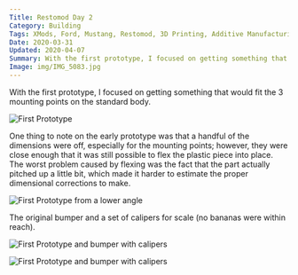 ```yaml
---
Title: Restomod Day 2
Category: Building
Tags: XMods, Ford, Mustang, Restomod, 3D Printing, Additive Manufacturing, Rapid Prototyping
Date: 2020-03-31
Updated: 2020-04-07
Summary: With the first prototype, I focused on getting something that would fit the 3 mounting points on the standard body.
Image: img/IMG_5083.jpg
---
```


With the first prototype, I focused on getting something that would fit the 3
mounting points on the standard body.

![First Prototype]({attach}/img/IMG_5083.jpg)

One thing to note on the early prototype was that a handful of the dimensions
were off, especially for the mounting points; however, they were close enough
that it was still possible to flex the plastic piece into place. The worst
problem caused by flexing was the fact that the part actually pitched up a
little bit, which made it harder to estimate the proper dimensional corrections
to make.

![First Prototype from a lower angle]({attach}/img/IMG_5084.jpg)

The original bumper and a set of calipers for scale (no bananas were within
reach).

![First Prototype and bumper with calipers]({attach}/img/IMG_5086.jpg)

![First Prototype and bumper with calipers]({attach}/img/IMG_5087.jpg)

